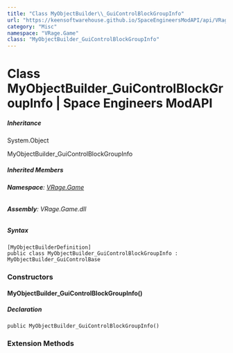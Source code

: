 ```yaml
---
title: "Class MyObjectBuilder\\_GuiControlBlockGroupInfo"
url: "https://keensoftwarehouse.github.io/SpaceEngineersModAPI/api/VRage.Game.MyObjectBuilder_GuiControlBlockGroupInfo.html"
category: "Misc"
namespace: "VRage.Game"
class: "MyObjectBuilder_GuiControlBlockGroupInfo"
---
```


# Class MyObjectBuilder\_GuiControlBlockGroupInfo | Space Engineers ModAPI

##### Inheritance

System.Object

MyObjectBuilder\_GuiControlBlockGroupInfo

##### Inherited Members

###### **Namespace**: [VRage.Game](https://keensoftwarehouse.github.io/SpaceEngineersModAPI/api/VRage.Game.html)

###### **Assembly**: VRage.Game.dll

##### Syntax

```
[MyObjectBuilderDefinition]
public class MyObjectBuilder_GuiControlBlockGroupInfo : MyObjectBuilder_GuiControlBase
```

### Constructors

#### MyObjectBuilder\_GuiControlBlockGroupInfo()

##### Declaration

```
public MyObjectBuilder_GuiControlBlockGroupInfo()
```

### Extension Methods